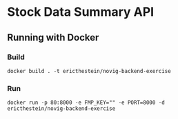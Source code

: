 # Stock Data Summary API

## Running with Docker

### Build

```
docker build . -t ericthestein/novig-backend-exercise
```

### Run

```
docker run -p 80:8000 -e FMP_KEY="" -e PORT=8000 -d ericthestein/novig-backend-exercise
```
